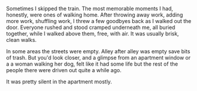 Sometimes I skipped the train. The most memorable moments I had, honestly, were ones of walking home. After throwing away work, adding more work, shuffling work, I threw a few goodbyes back as I walked out the door. Everyone rushed and stood cramped underneath me, all buried together, while I walked above them, free, with air. It was usually brisk, clean walks.

In some areas the streets were empty. Alley after alley was empty save bits of trash. But you'd look closer, and a glimpse from an apartment window or a a woman walking her dog, felt like it had some life but the rest of the people there were driven out quite a while ago.






It was pretty silent in the apartment mostly.
